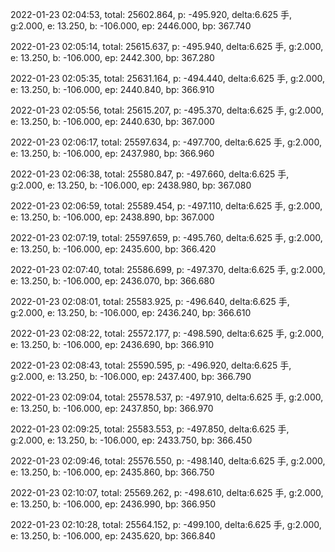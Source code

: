 2022-01-23 02:04:53, total: 25602.864, p: -495.920, delta:6.625 手, g:2.000, e: 13.250, b: -106.000, ep: 2446.000, bp: 367.740

2022-01-23 02:05:14, total: 25615.637, p: -495.940, delta:6.625 手, g:2.000, e: 13.250, b: -106.000, ep: 2442.300, bp: 367.280

2022-01-23 02:05:35, total: 25631.164, p: -494.440, delta:6.625 手, g:2.000, e: 13.250, b: -106.000, ep: 2440.840, bp: 366.910

2022-01-23 02:05:56, total: 25615.207, p: -495.370, delta:6.625 手, g:2.000, e: 13.250, b: -106.000, ep: 2440.630, bp: 367.000

2022-01-23 02:06:17, total: 25597.634, p: -497.700, delta:6.625 手, g:2.000, e: 13.250, b: -106.000, ep: 2437.980, bp: 366.960

2022-01-23 02:06:38, total: 25580.847, p: -497.660, delta:6.625 手, g:2.000, e: 13.250, b: -106.000, ep: 2438.980, bp: 367.080

2022-01-23 02:06:59, total: 25589.454, p: -497.110, delta:6.625 手, g:2.000, e: 13.250, b: -106.000, ep: 2438.890, bp: 367.000

2022-01-23 02:07:19, total: 25597.659, p: -495.760, delta:6.625 手, g:2.000, e: 13.250, b: -106.000, ep: 2435.600, bp: 366.420

2022-01-23 02:07:40, total: 25586.699, p: -497.370, delta:6.625 手, g:2.000, e: 13.250, b: -106.000, ep: 2436.070, bp: 366.680

2022-01-23 02:08:01, total: 25583.925, p: -496.640, delta:6.625 手, g:2.000, e: 13.250, b: -106.000, ep: 2436.240, bp: 366.610

2022-01-23 02:08:22, total: 25572.177, p: -498.590, delta:6.625 手, g:2.000, e: 13.250, b: -106.000, ep: 2436.690, bp: 366.910

2022-01-23 02:08:43, total: 25590.595, p: -496.920, delta:6.625 手, g:2.000, e: 13.250, b: -106.000, ep: 2437.400, bp: 366.790

2022-01-23 02:09:04, total: 25578.537, p: -497.910, delta:6.625 手, g:2.000, e: 13.250, b: -106.000, ep: 2437.850, bp: 366.970

2022-01-23 02:09:25, total: 25583.553, p: -497.850, delta:6.625 手, g:2.000, e: 13.250, b: -106.000, ep: 2433.750, bp: 366.450

2022-01-23 02:09:46, total: 25576.550, p: -498.140, delta:6.625 手, g:2.000, e: 13.250, b: -106.000, ep: 2435.860, bp: 366.750

2022-01-23 02:10:07, total: 25569.262, p: -498.610, delta:6.625 手, g:2.000, e: 13.250, b: -106.000, ep: 2436.990, bp: 366.950

2022-01-23 02:10:28, total: 25564.152, p: -499.100, delta:6.625 手, g:2.000, e: 13.250, b: -106.000, ep: 2435.620, bp: 366.840